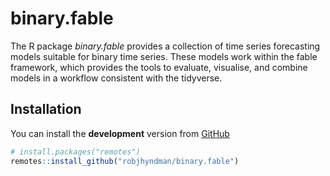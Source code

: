 
<!-- README.md is generated from README.Rmd. Please edit that file -->

# binary.fable

<!-- badges: start -->

The R package *binary.fable* provides a collection of time series
forecasting models suitable for binary time series. These models work
within the fable framework, which provides the tools to evaluate,
visualise, and combine models in a workflow consistent with the
tidyverse.

## Installation

You can install the **development** version from
[GitHub](https://github.com/robjhyndman/binary.fable)

``` r
# install.packages("remotes")
remotes::install_github("robjhyndman/binary.fable")
```
